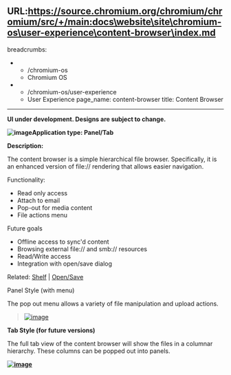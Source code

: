 URL:https://source.chromium.org/chromium/chromium/src/+/main:docs\website\site\chromium-os\user-experience\content-browser\index.md
---
breadcrumbs:
- - /chromium-os
  - Chromium OS
- - /chromium-os/user-experience
  - User Experience
page_name: content-browser
title: Content Browser
---

********UI under development. Designs are subject to change.********

******<img alt="image"
src="/chromium-os/user-experience/content-browser/ContentBrowserPanel1.png">Application
type:** Panel/Tab****

****Description:****

The content browser is a simple hierarchical file browser. Specifically, it is
an enhanced version of file:// rendering that allows easier navigation.

Functionality:

*   Read only access
*   Attach to email
*   Pop-out for media content
*   File actions menu

Future goals

*   Offline access to sync'd content
*   Browsing external file:// and smb:// resources
*   Read/Write access
*   Integration with open/save dialog

Related: [Shelf](/chromium-os/user-experience/shelf) |
[Open/Save](/chromium-os/user-experience/opensave-dialogs)

Panel Style (with menu)

The pop out menu allows a variety of file manipulation and upload actions.

> [<img alt="image"
> src="/chromium-os/user-experience/content-browser/ContentBrowserPanel2.png">](/chromium-os/user-experience/content-browser/ContentBrowserPanel2.png)

**Tab Style (for future versions)**

The full tab view of the content browser will show the files in a columnar
hierarchy. These columns can be popped out into panels.

**[<img alt="image"
src="/chromium-os/user-experience/content-browser/Full.png">](/chromium-os/user-experience/content-browser/Full.png)**
